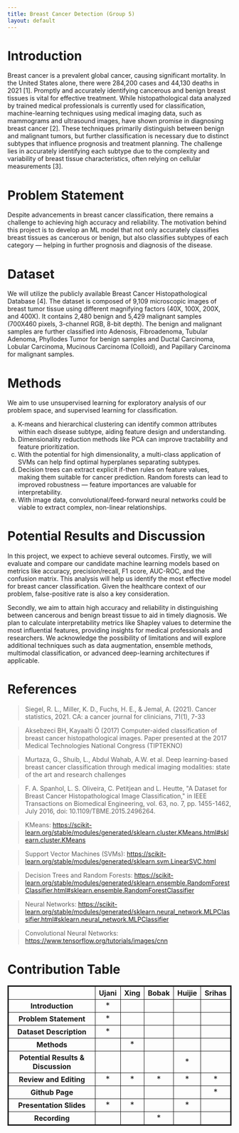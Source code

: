 ```yaml
---
title: Breast Cancer Detection (Group 5)
layout: default
---
```

# Introduction
Breast cancer is a prevalent global cancer, causing significant mortality. In the United States alone, there were 284,200 cases and 44,130 deaths in 2021 [1]. Promptly and accurately identifying cancerous and benign breast tissues is vital for effective treatment. While histopathological data analyzed by trained medical professionals is currently used for classification, machine-learning techniques using medical imaging data, such as mammograms and ultrasound images, have shown promise in diagnosing breast cancer [2]. These techniques primarily distinguish between benign and malignant tumors, but further classification is necessary due to distinct subtypes that influence prognosis and treatment planning. The challenge lies in accurately identifying each subtype due to the complexity and variability of breast tissue characteristics, often relying on cellular measurements [3].

# Problem Statement
Despite advancements in breast cancer classification, there remains a challenge to achieving high accuracy and reliability. The motivation behind this project is to develop an ML model that not only accurately classifies breast tissues as cancerous or benign, but also classifies subtypes of each category &mdash; helping in further prognosis and diagnosis of the disease. 

# Dataset
We will utilize the publicly available Breast Cancer Histopathological Database [4]. The dataset is composed of 9,109 microscopic images of breast tumor tissue using different magnifying factors (40X, 100X, 200X, and 400X). It contains 2,480 benign and 5,429 malignant samples (700X460 pixels, 3-channel RGB, 8-bit depth). The benign and malignant samples are further classified into Adenosis, Fibroadenoma, Tubular Adenoma, Phyllodes Tumor for benign samples and Ductal Carcinoma, Lobular Carcinoma, Mucinous Carcinoma (Colloid), and Papillary Carcinoma for malignant samples.

# Methods
We aim to use unsupervised learning for exploratory analysis of our problem space, and supervised learning for classification.
<ol type='a'> 
<li> K-means and hierarchical clustering can identify common attributes within each disease subtype, aiding feature design and understanding. </li>
<li> Dimensionality reduction methods like PCA can improve tractability and feature prioritization. </li>
<li> With the potential for high dimensionality, a multi-class application of SVMs can help find optimal hyperplanes separating subtypes. </li>
<li> Decision trees can extract explicit if-then rules on feature values, making them suitable for cancer prediction. Random forests can lead to improved robustness &mdash; feature importances are valuable for interpretability. </li>
<li> With image data, convolutional/feed-forward neural networks could be viable to extract complex, non-linear relationships. </li>
</ol>

# Potential Results and Discussion
In this project, we expect to achieve several outcomes. Firstly, we will evaluate and compare our candidate machine learning models based on metrics like accuracy, precision/recall, F1 score, AUC-ROC, and the confusion matrix. This analysis will help us identify the most effective model for breast cancer classification. Given the healthcare context of our problem, false-positive rate is also a key consideration.

Secondly, we aim to attain high accuracy and reliability in distinguishing between cancerous and benign breast tissue to aid in timely diagnosis. We plan to calculate interpretability metrics like Shapley values to determine the most influential features, providing insights for medical professionals and researchers. We acknowledge the possibility of limitations and will explore additional techniques such as data augmentation, ensemble methods, multimodal classification, or advanced deep-learning architectures if applicable.

# References

> Siegel, R. L., Miller, K. D., Fuchs, H. E., & Jemal, A. (2021). Cancer statistics, 2021. CA: a cancer journal for clinicians, 71(1), 7-33

> Aksebzeci BH, Kayaalti Ö (2017) Computer-aided classification of breast cancer histopathological images. Paper presented at the 2017 Medical Technologies National Congress (TIPTEKNO)

> Murtaza, G., Shuib, L., Abdul Wahab, A.W. et al. Deep learning-based breast cancer classification through medical imaging modalities: state of the art and research challenges

> F. A. Spanhol, L. S. Oliveira, C. Petitjean and L. Heutte, "A Dataset for Breast Cancer Histopathological Image Classification," in IEEE Transactions on Biomedical Engineering, vol. 63, no. 7, pp. 1455-1462, July 2016, doi: 10.1109/TBME.2015.2496264.

> KMeans: https://scikit-learn.org/stable/modules/generated/sklearn.cluster.KMeans.html#sklearn.cluster.KMeans

> Support Vector Machines (SVMs): https://scikit-learn.org/stable/modules/generated/sklearn.svm.LinearSVC.html

> Decision Trees and Random Forests: https://scikit-learn.org/stable/modules/generated/sklearn.ensemble.RandomForestClassifier.html#sklearn.ensemble.RandomForestClassifier

> Neural Networks: https://scikit-learn.org/stable/modules/generated/sklearn.neural_network.MLPClassifier.html#sklearn.neural_network.MLPClassifier

> Convolutional Neural Networks: https://www.tensorflow.org/tutorials/images/cnn

# Contribution Table

<table rules="all" style="border:2px solid;">
  <thead>
    <tr>
      <th></th>
      <th style="text-align: center"> Ujani </th>
      <th style="text-align: center"> Xing </th>
      <th style="text-align: center"> Bobak </th>
      <th style="text-align: center"> Huijie </th>
      <th style="text-align: center"> Srihas </th>
    </tr>
  </thead>
  <tbody>
    <tr>
      <th style="text-align: center">Introduction</th>
      <td style="text-align: center"><font size="+1">*</font></td>
      <td style="text-align: center"><font size="+1"></font></td>
      <td style="text-align: center"><font size="+1"></font></td>
      <td style="text-align: center"><font size="+1"></font></td>
      <td style="text-align: center"><font size="+1"></font></td>
    </tr>
    <tr>
      <th style="text-align: center">Problem Statement</th>
      <td style="text-align: center"><font size="+1">*</font></td>
      <td style="text-align: center"><font size="+1"></font></td>
      <td style="text-align: center"><font size="+1"></font></td>
      <td style="text-align: center"><font size="+1"></font></td>
      <td style="text-align: center"><font size="+1"></font></td>
    </tr>
    <tr>
      <th style="text-align: center">Dataset Description</th>
      <td style="text-align: center"><font size="+1">*</font></td>
      <td style="text-align: center"><font size="+1"></font></td>
      <td style="text-align: center"><font size="+1"></font></td>
      <td style="text-align: center"><font size="+1"></font></td>
      <td style="text-align: center"><font size="+1"></font></td>
    </tr>
    <tr>
      <th style="text-align: center">Methods</th>
      <td style="text-align: center"><font size="+1"></font></td>
      <td style="text-align: center"><font size="+1">*</font></td>
      <td style="text-align: center"><font size="+1"></font></td>
      <td style="text-align: center"><font size="+1"></font></td>
      <td style="text-align: center"><font size="+1"></font></td>
    </tr>
    <tr>
      <th style="text-align: center">Potential Results & Discussion</th>
      <td style="text-align: center"><font size="+1"></font></td>
      <td style="text-align: center"><font size="+1"></font></td>
      <td style="text-align: center"><font size="+1"></font></td>
      <td style="text-align: center"><font size="+1">*</font></td>
      <td style="text-align: center"><font size="+1"></font></td>
    </tr>
    <tr>
      <th style="text-align: center">Review and Editing</th>
      <td style="text-align: center"><font size="+1">*</font></td>
      <td style="text-align: center"><font size="+1">*</font></td>
      <td style="text-align: center"><font size="+1">*</font></td>
      <td style="text-align: center"><font size="+1">*</font></td>
      <td style="text-align: center"><font size="+1">*</font></td>
    </tr>
    <tr>
      <th style="text-align: center">Github Page</th>
      <td style="text-align: center"><font size="+1"></font></td>
      <td style="text-align: center"><font size="+1"></font></td>
      <td style="text-align: center"><font size="+1"></font></td>
      <td style="text-align: center"><font size="+1"></font></td>
      <td style="text-align: center"><font size="+1">*</font></td>
    </tr>
    <tr>
      <th style="text-align: center">Presentation Slides</th>
      <td style="text-align: center"><font size="+1">*</font></td>
      <td style="text-align: center"><font size="+1">*</font></td>
      <td style="text-align: center"><font size="+1"></font></td>
      <td style="text-align: center"><font size="+1">*</font></td>
      <td style="text-align: center"><font size="+1"></font></td>
    </tr>
        <tr>
      <th style="text-align: center">Recording</th>
      <td style="text-align: center"><font size="+1"></font></td>
      <td style="text-align: center"><font size="+1"></font></td>
      <td style="text-align: center"><font size="+1">*</font></td>
      <td style="text-align: center"><font size="+1"></font></td>
      <td style="text-align: center"><font size="+1"></font></td>
    </tr>
  </tbody>
</table>
